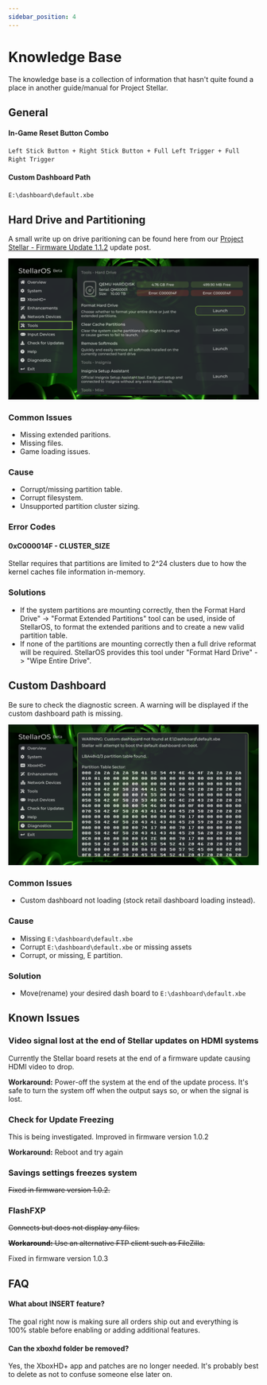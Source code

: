 ```yaml
---
sidebar_position: 4
---
```

# Knowledge Base
The knowledge base is a collection of information that hasn't quite found a place in another guide/manual for Project Stellar.

## General
#### In-Game Reset Button Combo
``Left Stick Button + Right Stick Button + Full Left Trigger + Full Right Trigger``

#### Custom Dashboard Path
``E:\dashboard\default.xbe``

## Hard Drive and Partitioning
A small write up on drive paritioning can be found here from our [Project Stellar - Firmware Update 1.1.2](https://makemhz.com/blogs/news/project-stellar-firmware-update-1-1-2) update post.

![Setup Screenshot](./images/hdd_error_2.png)

### Common Issues
- Missing extended paritions.
- Missing files.
- Game loading issues.

### Cause
- Corrupt/missing partition table.
- Corrupt filesystem.
- Unsupported partition cluster sizing.

### Error Codes

#### 0xC000014F - CLUSTER_SIZE
Stellar requires that partitions are limited to 2^24 clusters due to how the kernel caches file information in-memory.

### Solutions
- If the system partitions are mounting correctly, then the Format Hard Drive" -> "Format Extended Partitions" tool can be used, inside of StellarOS, to format the extended paritions and to create a new valid partition table.
- If none of the partitions are mounting correctly then a full drive reformat will be required. StellarOS provides this tool under "Format Hard Drive" -> "Wipe Entire Drive".

## Custom Dashboard
Be sure to check the diagnostic screen. A warning will be displayed if the custom dashboard path is missing.

![Setup Screenshot](./images/diagnostics.png)

### Common Issues
- Custom dashboard not loading (stock retail dashboard loading instead).

### Cause
- Missing ``E:\dashboard\default.xbe``
- Corrupt ``E:\dashboard\default.xbe`` or missing assets
- Corrupt, or missing, E partition.

### Solution
- Move(rename) your desired dash board to ``E:\dashboard\default.xbe``

## Known Issues

### Video signal lost at the end of Stellar updates on HDMI systems
Currently the Stellar board resets at the end of a firmware update causing HDMI video to drop.

**Workaround:** Power-off the system at the end of the update process. It's safe to turn the system off when the output says so, or when the signal is lost.

### Check for Update Freezing
This is being investigated. Improved in firmware version 1.0.2

**Workaround:** Reboot and try again

### Savings settings freezes system
~~Fixed in firmware version 1.0.2.~~

### FlashFXP
~~Connects but does not display any files.~~

~~**Workaround:** Use an alternative FTP client such as FileZilla.~~

Fixed in firmware version 1.0.3

## FAQ

#### What about INSERT feature?
The goal right now is making sure all orders ship out and everything is 100% stable before enabling or adding additional features.

#### Can the xboxhd folder be removed?
Yes, the XboxHD+ app and patches are no longer needed. It's probably best to delete as not to confuse someone else later on.
